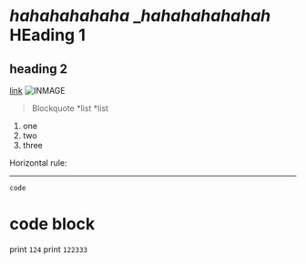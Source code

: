 _hahahahahaha_
__hahahahahahah_
HEading 1
=========
heading 2
---------
[link](https://docs.google.com/document/d/1-CeHsJqb33isXtLtTBTVmncfL2nGHe6WlGX2Q4xxoA8/edit)
![INMAGE](https://encrypted-tbn0.gstatic.com/images?q=tbn:ANd9GcTrylEdmCa6QxCIpX7-95UbvOHEY-D1ny01fQ&usqp=CAU)
> Blockquote
*list
*list

1. one
2. two
3. three

Horizontal rule:

---

`code`

# code block
print `124`
print `122333`
